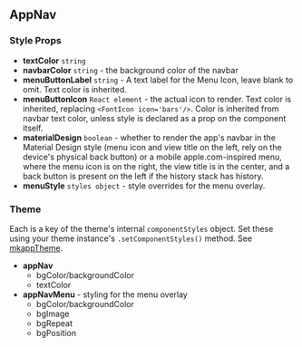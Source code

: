 ## AppNav

### Style Props

- **textColor** `string`
- **navbarColor** `string` - the background color of the navbar
- **menuButtonLabel** `string` - A text label for the Menu Icon, leave blank to omit. Text color is inherited.
- **menuButtonIcon** `React element` - the actual icon to render. Text color is inherited, replacing `<FontIcon icon='bars'/>`. Color is inherited from navbar text color, unless style is declared as a prop on the component itself.
- **materialDesign** `boolean` - whether to render the app's navbar in the Material Design style (menu icon and view title on the left, rely on the device's physical back button) or a mobile apple.com-inspired menu, where the menu icon is on the right, the view title is in the center, and a back button is present on the left if the history stack has history.
- **menuStyle** `styles object` - style overrides for the menu overlay.

### Theme

Each is a key of the theme's internal `componentStyles` object. Set these using your theme instance's `.setComponentStyles()` method. See [mkappTheme](https://github.com/epferrari/mkapp/blob/master/docs/mkapp-theme.md).

- **appNav**
	- bgColor/backgroundColor
	- textColor
- **appNavMenu** - styling for the menu overlay
	- bgColor/backgroundColor
	- bgImage
	- bgRepeat
	- bgPosition
